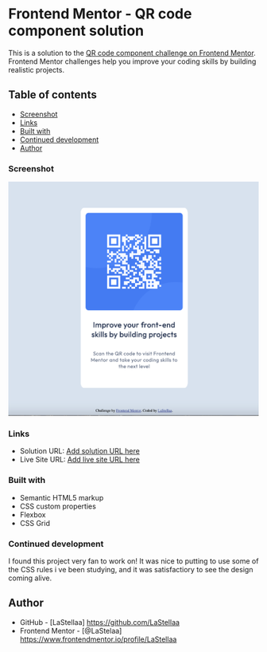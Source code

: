 # Frontend Mentor - QR code component solution

This is a solution to the [QR code component challenge on Frontend Mentor](https://www.frontendmentor.io/challenges/qr-code-component-iux_sIO_H). Frontend Mentor challenges help you improve your coding skills by building realistic projects. 

## Table of contents


  - [Screenshot](#screenshot)
  - [Links](#links)
  - [Built with](#built-with)
  - [Continued development](#continued-development)
  - [Author](#author) 


### Screenshot

![](./images/QR%20Screenshot.png)



### Links

- Solution URL: [Add solution URL here](https://your-solution-url.com)
- Live Site URL: [Add live site URL here](https://your-live-site-url.com)



### Built with

- Semantic HTML5 markup
- CSS custom properties
- Flexbox
- CSS Grid

### Continued development

I found this project very fan to work on! It was nice to putting to use some of the CSS rules i ve been studying, and it was satisfactiory to see the design coming alive. 

## Author

- GitHub - [LaStellaa] https://github.com/LaStellaa
- Frontend Mentor - [@LaStelaa] https://www.frontendmentor.io/profile/LaStellaa



